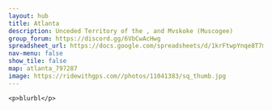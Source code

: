 ```yaml
---
layout: hub
title: Atlanta
description: Unceded Territory of the , and Mvskoke (Muscogee)
group_forum: https://discord.gg/6VbCwAcHwg
spreadsheet_url: https://docs.google.com/spreadsheets/d/1krFtwpYnqe8T7mCaAVJzsqxe_CYDAIbQKwoLMMPZc3k/gviz/tq?tqx=out:json&sheet=atlanta
nav-menu: false
show_tile: false
map: atlanta_797287
image: https://ridewithgps.com//photos/11041383/sq_thumb.jpg
---
```

    
    <p>blurbl</p>